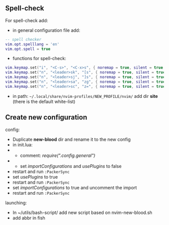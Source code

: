 
## Spell-check

For spell-check add:

- in general configuration file add:
```.lua
-- spell checker
vim.opt.spelllang = 'en'
vim.opt.spell = true
```

- functions for spell-check:
```.lua
vim.keymap.set("i", "<C-s>", "<C-x>s", { noremap = true, silent = true }) --show suggestion while typing
vim.keymap.set("n", "<leader>sk", "[s", { noremap = true, silent = true }) --prev miss-spelled word
vim.keymap.set("n", "<leader>sj", "]s", { noremap = true, silent = true }) --next miss-spelled word
vim.keymap.set("n", "<leader>sa", "zg", { noremap = true, silent = true }) --add word to list
vim.keymap.set("n", "<leader>sc", "z=", { noremap = true, silent = true }) --show suggestion
```

- in path: `~/.local/share/nvim-profiles/NEW_PROFILE/nvim/`
  add dir **site** (there is the default white-list)

## Create new configuration

config:
- Duplicate **new-blood** dir and rename it to the new config
- in init.lua:
- - comment: *require(".config.general")*
- - set *importConfigurations* and *usePlugins* to false
- restart and run `:PackerSync`
- set *usePlugins* to true
- restart and run `:PackerSync`
- set *importConfigurations* to true and uncomment the import
- restart and run `:PackerSync`

launching:
- In ~/utils/bash-script/ add new script based on nvim-new-blood.sh
- add abbr in fish

